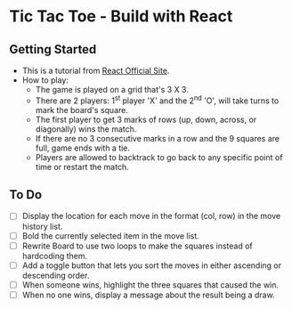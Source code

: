 # Tic Tac Toe - Build with React

## Getting Started
- This is a tutorial from [React Official Site](https://reactjs.org/tutorial/tutorial.html).
- How to play:
  - The game is played on a grid that's 3 X 3. 
  - There are 2 players: 
    1<sup>st</sup> player 'X' and the 2<sup>nd</sup> 'O', will take turns to mark the board's square.
  - The first player to get 3 marks of rows (up, down, across, or diagonally) wins the match.
  - If there are no 3 consecutive marks in a row and the 9 squares are full, game ends with a tie.
  - Players are allowed to backtrack to go back to any specific point of time or restart the match.

## To Do
- [ ] Display the location for each move in the format (col, row) in the move history list.
- [ ] Bold the currently selected item in the move list.
- [ ] Rewrite Board to use two loops to make the squares instead of hardcoding them.
- [ ] Add a toggle button that lets you sort the moves in either ascending or descending order.
- [ ] When someone wins, highlight the three squares that caused the win.
- [ ] When no one wins, display a message about the result being a draw.
